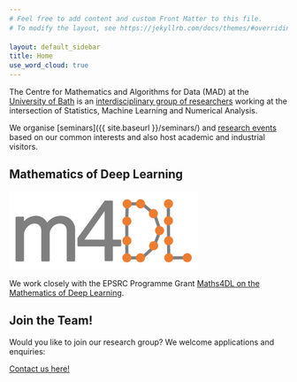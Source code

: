 ```yaml
---
# Feel free to add content and custom Front Matter to this file.
# To modify the layout, see https://jekyllrb.com/docs/themes/#overriding-theme-defaults

layout: default_sidebar
title: Home
use_word_cloud: true
---
```


<!--<div class="row align-items-center">
	<div class="col-xs-12 mx-auto pt-1 mb-3">
		<img class="img-fluid align-self-start" src="{{ site.baseurl }}{{ site.wordcloud }}" alt="Word Cloud">
	</div>
</div>-->

<!--## Statistics, Machine Learning and Numerical Analysis-->

The Centre for Mathematics and Algorithms for Data (MAD) at the [University of Bath](http://www.bath.ac.uk/) is an [interdisciplinary group of researchers](/people/) working at the intersection of Statistics, Machine Learning and Numerical Analysis. 


We organise [seminars]({{ site.baseurl }}/seminars/) and [research events](/events/) based on our common interests and also host academic and industrial visitors.

## Mathematics of Deep Learning 

[![Maths for Deep Learning](/assets/logo_m4dl.png)](https://people.bath.ac.uk/mascjb/maths4dl.html)

We work closely with the EPSRC Programme Grant [Maths4DL on the Mathematics of Deep Learning](https://people.bath.ac.uk/mascjb/maths4dl.html).



## Join the Team!

<p>Would you like to join our research group? We welcome applications and enquiries:
</p>
<div class="row no-gutters pt-0 d-xs-block {%comment%}d-xl-none{%endcomment%}">
<div class="mb-1 pl-2 pr-2 mx-auto mx-sm-left col-xs-auto">
</div>
<div class="mb-1 pl-2 pr-2 mx-auto mx-sm-left col-xs-auto">
	<p><a class="btn btn-success" role="button" href="mailto:{{ site.email }}?subject=MAD">Contact us here!</a></p>
</div>
</div>
